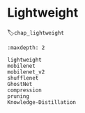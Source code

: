
# Lightweight
:label:`chap_lightweight`

```toc
:maxdepth: 2

lightweight
mobilenet
mobilenet_v2
shufflenet
GhostNet
compression
pruning
Knowledge-Distillation
```
